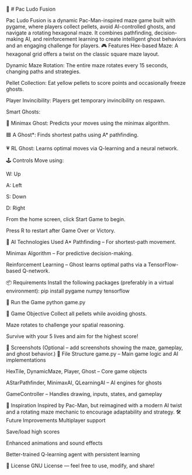 🧩 # Pac Ludo Fusion 

Pac Ludo Fusion is a dynamic Pac-Man-inspired maze game built with pygame, where players collect pellets, avoid AI-controlled ghosts, and navigate a rotating hexagonal maze. It combines pathfinding, decision-making AI, and reinforcement learning to create intelligent ghost behaviors and an engaging challenge for players.
🎮 Features
Hex-based Maze: A hexagonal grid offers a twist on the classic square maze layout.


Dynamic Maze Rotation: The entire maze rotates every 15 seconds, changing paths and strategies.


Pellet Collection: Eat yellow pellets to score points and occasionally freeze ghosts.


Player Invincibility: Players get temporary invincibility on respawn.


Smart Ghosts:


🔴 Minimax Ghost: Predicts your moves using the minimax algorithm.


🟦 A Ghost*: Finds shortest paths using A* pathfinding.


💗 RL Ghost: Learns optimal moves via Q-learning and a neural network.


🕹️ Controls
Move using:


W: Up


A: Left


S: Down


D: Right


From the home screen, click Start Game to begin.


Press R to restart after Game Over or Victory.


🧠 AI Technologies Used
A* Pathfinding – For shortest-path movement.


Minimax Algorithm – For predictive decision-making.


Reinforcement Learning – Ghost learns optimal paths via a TensorFlow-based Q-network.


📦 Requirements
Install the following packages (preferably in a virtual environment):
pip install pygame numpy tensorflow

🚀 Run the Game
python game.py

🧩 Game Objective
Collect all pellets while avoiding ghosts.


Maze rotates to challenge your spatial reasoning.


Survive with your 5 lives and aim for the highest score!


📸 Screenshots
(Optional – add screenshots showing the maze, gameplay, and ghost behavior.)
📁 File Structure
game.py – Main game logic and AI implementations


HexTile, DynamicMaze, Player, Ghost – Core game objects


AStarPathfinder, MinimaxAI, QLearningAI – AI engines for ghosts


GameController – Handles drawing, inputs, states, and gameplay


🧠 Inspiration
Inspired by Pac-Man, but reimagined with a modern AI twist and a rotating maze mechanic to encourage adaptability and strategy.
🛠️ Future Improvements
Multiplayer support


Save/load high scores


Enhanced animations and sound effects


Better-trained Q-learning agent with persistent learning


📜 License
GNU License — feel free to use, modify, and share!

